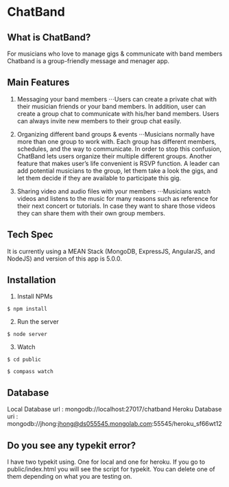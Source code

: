 # ChatBand

## What is ChatBand?

For musicians who love to manage gigs & communicate with band members Chatband is a group-friendly message and menager app.

## Main Features

1. Messaging your band members
⋅⋅⋅Users can create a private chat with their musician
friends or your band members. In addition, user can create
a group chat to communicate with his/her band
members. Users can always invite new members to their
group chat easily.

2. Organizing different band groups & events
⋅⋅⋅Musicians normally have more than one group to
work with. Each group has different members, schedules,
and the way to communicate. In order to stop this
confusion, ChatBand lets users organize their multiple
different groups. Another feature that makes
user’s life convenient is RSVP function. A leader can
add potential musicians to the group, let them
take a look the gigs, and let them decide if they are
available to participate this gig.

3. Sharing video and audio files with your members
⋅⋅⋅Musicians watch videos and listens to the music for
many reasons such as reference for their next concert or
tutorials. In case they want to share those videos
they can share them with their own group members.

## Tech Spec
It is currently using a MEAN Stack (MongoDB, ExpressJS, AngularJS, and NodeJS) and version of this app is 5.0.0.

## Installation

1. Install NPMs
```
$ npm install
```

2. Run the server
```
$ node server
```

3. Watch
```
$ cd public
```
```
$ compass watch
```

## Database
Local Database url : mongodb://localhost:27017/chatband
Heroku Database uri : mongodb://jhong:jhong@ds055545.mongolab.com:55545/heroku_sf66wt12

## Do you see any typekit error?
I have two typekit using. One for local and one for heroku. If you go to public/index.html you will see the script for typekit. You can delete one of them depending on what you are testing on.
